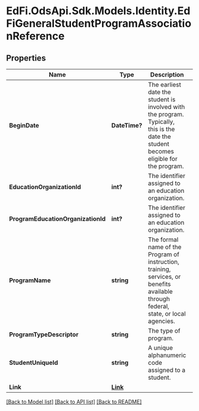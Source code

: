 # EdFi.OdsApi.Sdk.Models.Identity.EdFiGeneralStudentProgramAssociationReference
## Properties

Name | Type | Description | Notes
------------ | ------------- | ------------- | -------------
**BeginDate** | **DateTime?** | The earliest date the student is involved with the program. Typically, this is the date the student becomes eligible for the program. | 
**EducationOrganizationId** | **int?** | The identifier assigned to an education organization. | 
**ProgramEducationOrganizationId** | **int?** | The identifier assigned to an education organization. | 
**ProgramName** | **string** | The formal name of the Program of instruction, training, services, or benefits available through federal, state, or local agencies. | 
**ProgramTypeDescriptor** | **string** | The type of program. | 
**StudentUniqueId** | **string** | A unique alphanumeric code assigned to a student. | 
**Link** | [**Link**](Link.md) |  | [optional] 

[[Back to Model list]](../README.md#documentation-for-models) [[Back to API list]](../README.md#documentation-for-api-endpoints) [[Back to README]](../README.md)

